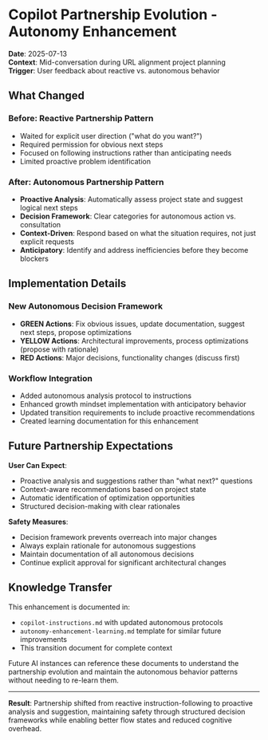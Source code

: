 # Copilot Partnership Evolution - Autonomy Enhancement

**Date**: 2025-07-13  
**Context**: Mid-conversation during URL alignment project planning  
**Trigger**: User feedback about reactive vs. autonomous behavior

## What Changed

### Before: Reactive Partnership Pattern
- Waited for explicit user direction ("what do you want?")
- Required permission for obvious next steps
- Focused on following instructions rather than anticipating needs
- Limited proactive problem identification

### After: Autonomous Partnership Pattern  
- **Proactive Analysis**: Automatically assess project state and suggest logical next steps
- **Decision Framework**: Clear categories for autonomous action vs. consultation
- **Context-Driven**: Respond based on what the situation requires, not just explicit requests
- **Anticipatory**: Identify and address inefficiencies before they become blockers

## Implementation Details

### New Autonomous Decision Framework
- **GREEN Actions**: Fix obvious issues, update documentation, suggest next steps, propose optimizations
- **YELLOW Actions**: Architectural improvements, process optimizations (propose with rationale)
- **RED Actions**: Major decisions, functionality changes (discuss first)

### Workflow Integration
- Added autonomous analysis protocol to instructions
- Enhanced growth mindset implementation with anticipatory behavior
- Updated transition requirements to include proactive recommendations
- Created learning documentation for this enhancement

## Future Partnership Expectations

**User Can Expect**:
- Proactive analysis and suggestions rather than "what next?" questions
- Context-aware recommendations based on project state
- Automatic identification of optimization opportunities
- Structured decision-making with clear rationales

**Safety Measures**:
- Decision framework prevents overreach into major changes
- Always explain rationale for autonomous suggestions
- Maintain documentation of all autonomous decisions
- Continue explicit approval for significant architectural changes

## Knowledge Transfer

This enhancement is documented in:
- `copilot-instructions.md` with updated autonomous protocols
- `autonomy-enhancement-learning.md` template for similar future improvements
- This transition document for complete context

Future AI instances can reference these documents to understand the partnership evolution and maintain the autonomous behavior patterns without needing to re-learn them.

---

**Result**: Partnership shifted from reactive instruction-following to proactive analysis and suggestion, maintaining safety through structured decision frameworks while enabling better flow states and reduced cognitive overhead.
